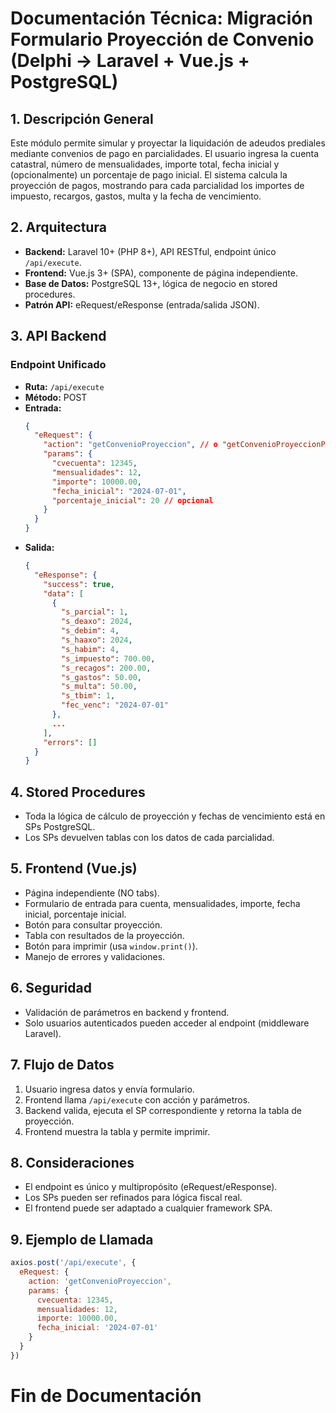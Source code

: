 # Documentación Técnica: Migración Formulario Proyección de Convenio (Delphi → Laravel + Vue.js + PostgreSQL)

## 1. Descripción General
Este módulo permite simular y proyectar la liquidación de adeudos prediales mediante convenios de pago en parcialidades. El usuario ingresa la cuenta catastral, número de mensualidades, importe total, fecha inicial y (opcionalmente) un porcentaje de pago inicial. El sistema calcula la proyección de pagos, mostrando para cada parcialidad los importes de impuesto, recargos, gastos, multa y la fecha de vencimiento.

## 2. Arquitectura
- **Backend:** Laravel 10+ (PHP 8+), API RESTful, endpoint único `/api/execute`.
- **Frontend:** Vue.js 3+ (SPA), componente de página independiente.
- **Base de Datos:** PostgreSQL 13+, lógica de negocio en stored procedures.
- **Patrón API:** eRequest/eResponse (entrada/salida JSON).

## 3. API Backend
### Endpoint Unificado
- **Ruta:** `/api/execute`
- **Método:** POST
- **Entrada:**
  ```json
  {
    "eRequest": {
      "action": "getConvenioProyeccion", // o "getConvenioProyeccionPorcentaje"
      "params": {
        "cvecuenta": 12345,
        "mensualidades": 12,
        "importe": 10000.00,
        "fecha_inicial": "2024-07-01",
        "porcentaje_inicial": 20 // opcional
      }
    }
  }
  ```
- **Salida:**
  ```json
  {
    "eResponse": {
      "success": true,
      "data": [
        {
          "s_parcial": 1,
          "s_deaxo": 2024,
          "s_debim": 4,
          "s_haaxo": 2024,
          "s_habim": 4,
          "s_impuesto": 700.00,
          "s_recagos": 200.00,
          "s_gastos": 50.00,
          "s_multa": 50.00,
          "s_tbim": 1,
          "fec_venc": "2024-07-01"
        },
        ...
      ],
      "errors": []
    }
  }
  ```

## 4. Stored Procedures
- Toda la lógica de cálculo de proyección y fechas de vencimiento está en SPs PostgreSQL.
- Los SPs devuelven tablas con los datos de cada parcialidad.

## 5. Frontend (Vue.js)
- Página independiente (NO tabs).
- Formulario de entrada para cuenta, mensualidades, importe, fecha inicial, porcentaje inicial.
- Botón para consultar proyección.
- Tabla con resultados de la proyección.
- Botón para imprimir (usa `window.print()`).
- Manejo de errores y validaciones.

## 6. Seguridad
- Validación de parámetros en backend y frontend.
- Solo usuarios autenticados pueden acceder al endpoint (middleware Laravel).

## 7. Flujo de Datos
1. Usuario ingresa datos y envía formulario.
2. Frontend llama `/api/execute` con acción y parámetros.
3. Backend valida, ejecuta el SP correspondiente y retorna la tabla de proyección.
4. Frontend muestra la tabla y permite imprimir.

## 8. Consideraciones
- El endpoint es único y multipropósito (eRequest/eResponse).
- Los SPs pueden ser refinados para lógica fiscal real.
- El frontend puede ser adaptado a cualquier framework SPA.

## 9. Ejemplo de Llamada
```js
axios.post('/api/execute', {
  eRequest: {
    action: 'getConvenioProyeccion',
    params: {
      cvecuenta: 12345,
      mensualidades: 12,
      importe: 10000.00,
      fecha_inicial: '2024-07-01'
    }
  }
})
```

# Fin de Documentación
